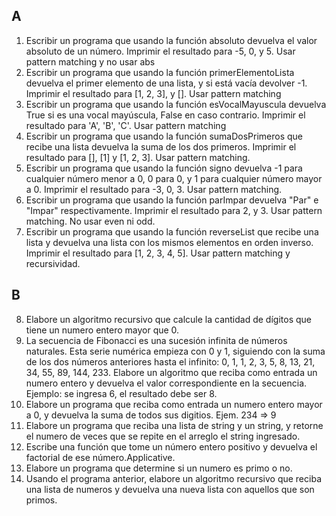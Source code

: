 ## A
1. Escribir un programa que usando la función absoluto devuelva el valor absoluto de un número. Imprimir el resultado para -5, 0, y 5. Usar pattern matching y no usar abs
2. Escribir un programa que usando la función primerElementoLista devuelva el primer elemento de una lista, y si está vacía devolver -1. Imprimir el resultado para [1, 2, 3], y []. Usar pattern matching
3. Escribir un programa que usando la función esVocalMayuscula devuelva True si es una vocal mayúscula, False en caso contrario. Imprimir el resultado para 'A', 'B', 'C'. Usar pattern matching
4. Escribir un programa que usando la función sumaDosPrimeros que recibe una lista devuelva la suma de los dos primeros. Imprimir el resultado para [], [1] y [1, 2, 3]. Usar pattern matching.
5. Escribir un programa que usando la función signo devuelva -1 para cualquier número menor a 0, 0 para 0, y 1 para cualquier número mayor a 0. Imprimir el resultado para -3, 0, 3. Usar pattern matching.
6. Escribir un programa que usando la función parImpar devuelva "Par" e "Impar" respectivamente. Imprimir el resultado para 2, y 3. Usar pattern matching. No usar even ni odd.
7. Escribir un programa que usando la función reverseList que recibe una lista y devuelva una lista con los mismos elementos en orden inverso. Imprimir el resultado para [1, 2, 3, 4, 5]. Usar pattern matching y recursividad.

## B
8. Elabore un algoritmo recursivo que calcule la cantidad de dígitos que tiene un numero entero mayor que 0.
9. La secuencia de Fibonacci es una sucesión infinita de números naturales. Esta serie numérica empieza con 0 y 1, siguiendo con la suma de los dos números anteriores hasta el infinito: 0, 1, 1, 2, 3, 5, 8, 13, 21, 34, 55, 89, 144, 233. Elabore un algoritmo que reciba como entrada un numero entero y devuelva el valor correspondiente en la secuencia. Ejemplo: se ingresa 6, el resultado debe ser 8.
10. Elabore un programa que reciba como entrada un numero entero mayor a 0, y devuelva la suma de todos sus digitios. Ejem. 234 => 9
11. Elabore un programa que reciba una lista de string y un string, y retorne el numero de veces que se repite en el arreglo el string ingresado.
12. Escribe una función que tome un número entero positivo y devuelva el factorial de ese número.Applicative.
13. Elabore un programa que determine si un numero es primo o no.
14. Usando el programa anterior, elabore un algoritmo recursivo que reciba una lista de numeros y devuelva una nueva lista con aquellos que son primos.
